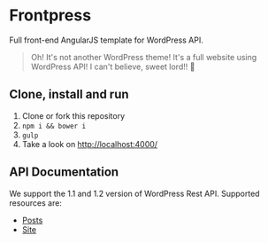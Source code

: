 # Frontpress

Full front-end AngularJS template for WordPress API. 

> Oh! It's not another WordPress theme! It's a full website using WordPress API! I can't believe, sweet lord!! :raised_hands:

## Clone, install and run

1. Clone or fork this repository
2. ```npm i && bower i```
3. ``` gulp ```
4. Take a look on [http://localhost:4000/](http://localhost:4000/)

## API Documentation

We support the 1.1 and 1.2 version of WordPress Rest API. Supported resources are:

* [Posts](https://developer.wordpress.com/docs/api/1.1/get/sites/%24site/posts/)
* [Site](https://developer.wordpress.com/docs/api/1.2/get/sites/%24site/)

